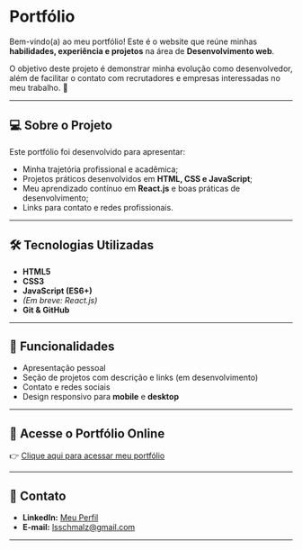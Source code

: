 # Portfólio

Bem-vindo(a) ao meu portfólio!
Este é o website que reúne minhas **habilidades, experiência e projetos** na área de **Desenvolvimento web**.

O objetivo deste projeto é demonstrar minha evolução como desenvolvedor, além de facilitar o contato com recrutadores e empresas interessadas no meu trabalho. 🚀

---

## 💻 Sobre o Projeto

Este portfólio foi desenvolvido para apresentar:

* Minha trajetória profissional e acadêmica;
* Projetos práticos desenvolvidos em **HTML, CSS e JavaScript**;
* Meu aprendizado contínuo em **React.js** e boas práticas de desenvolvimento;
* Links para contato e redes profissionais.

---

## 🛠️ Tecnologias Utilizadas

* **HTML5**
* **CSS3**
* **JavaScript (ES6+)**
* *(Em breve: React.js)*
* **Git & GitHub**

---

## 🌟 Funcionalidades

* Apresentação pessoal
* Seção de projetos com descrição e links (em desenvolvimento)
* Contato e redes sociais
* Design responsivo para **mobile** e **desktop**

---

## 🔗 Acesse o Portfólio Online

👉 [Clique aqui para acessar meu portfólio](https://portfolio-lucas-de-santana-schmalzs-projects.vercel.app/)

---

## 👤 Contato

* **LinkedIn:** [Meu Perfil](https://www.linkedin.com/in/lucasschmalz/)
* **E-mail:** [lsschmalz@gmail.com](mailto:lsschmalz@gmail.com)

---

